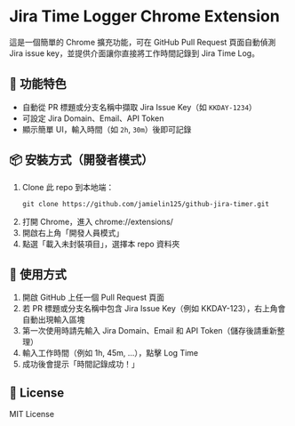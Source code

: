# Jira Time Logger Chrome Extension

這是一個簡單的 Chrome 擴充功能，可在 GitHub Pull Request 頁面自動偵測 Jira issue key，並提供介面讓你直接將工作時間記錄到 Jira Time Log。

## 🔧 功能特色

- 自動從 PR 標題或分支名稱中擷取 Jira Issue Key（如 `KKDAY-1234`）
- 可設定 Jira Domain、Email、API Token
- 顯示簡單 UI，輸入時間（如 `2h`, `30m`）後即可記錄

## 📦 安裝方式（開發者模式）

1. Clone 此 repo 到本地端：
   ```
   git clone https://github.com/jamielin125/github-jira-timer.git
   ````
2.	打開 Chrome，進入 chrome://extensions/
3.	開啟右上角「開發人員模式」
4.	點選「載入未封裝項目」，選擇本 repo 資料夾

## 🚀 使用方式
1.	開啟 GitHub 上任一個 Pull Request 頁面
2.	若 PR 標題或分支名稱中包含 Jira Issue Key（例如 KKDAY-123），右上角會自動出現輸入區塊
3.	第一次使用時請先輸入 Jira Domain、Email 和 API Token（儲存後請重新整理）
4.	輸入工作時間（例如 1h, 45m, ...），點擊 Log Time
5.	成功後會提示「時間記錄成功！」

##	📄 License

MIT License
